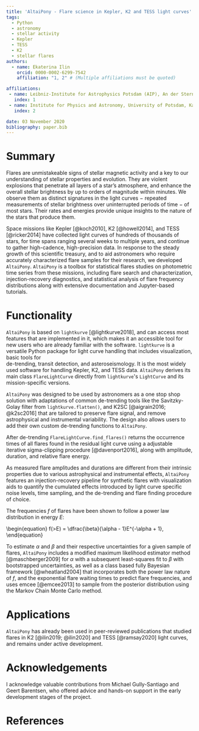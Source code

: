 ```yaml
---
title: 'AltaiPony - Flare science in Kepler, K2 and TESS light curves'
tags:
  - Python
  - astronomy
  - stellar activity
  - Kepler
  - TESS
  - K2
  - stellar flares
authors:
  - name: Ekaterina Ilin
    orcid: 0000-0002-6299-7542
    affiliation: "1, 2" # (Multiple affiliations must be quoted)

affiliations:
 - name: Leibniz-Institute for Astrophysics Potsdam (AIP), An der Sternwarte 16, 14482 Potsdam, Germany
   index: 1
 - name: Institute for Physics and Astronomy, University of Potsdam, Karl-Liebknecht-Str. 24/25, 14476 Potsdam, Germany
   index: 2

date: 03 November 2020
bibliography: paper.bib
---
```


# Summary 

Flares are unmistakeable signs of stellar magnetic activity and a key to our understanding
of stellar properties and evolution. They are violent explosions that penetrate 
all layers of a star’s atmosphere, and enhance the overall stellar
brightness by up to orders of magnitude within minutes. We observe them as distinct
signatures in the light curves $-$ repeated measurements of stellar brightness over 
uninterrupted periods of time $-$ of most stars. Their rates and energies provide
unique insights to the nature of the stars that produce them. 

Space missions like Kepler [@koch2010], K2 [@howell2014], and TESS [@ricker2014] have
 collected light curves of hundreds of thousands of stars, for time spans ranging several weeks
to multiple years, and continue to gather high-cadence, high-precision
data. In response to the steady growth of this scientific treasury, and to aid
astronomers who require accurately characterized flare samples for their research, 
we developed `AltaiPony`. `AltaiPony` is a toolbox for statistical flares 
studies on photometric time series from these missions, including flare search 
and characterization, injection-recovery diagnostics, and statistical analysis 
of flare frequency distributions along with extensive 
documentation and Jupyter-based tutorials.

# Functionality

`AltaiPony` is based on `lightkurve` [@lightkurve2018], and can access most 
features that are implemented in it, which makes it an accessible tool for new 
users who are already familiar with the software. `lightkurve` is a versatile
Python package for light curve handling that includes visualization, basic tools for  
de-trending, transit detection, and asteroseismology. It is the most widely 
used software for handling Kepler, K2, and TESS data. `AltaiPony` derives its main
class `FlareLightCurve` directly from `lightkurve`'s `LightCurve` and its mission-specific
versions.

`AltaiPony` was designed to be used by astronomers as a one stop shop 
solution with adaptations of common de-trending tools like the Savitzky-Golay filter
from `lightkurve.flatten()`, and K2SC [@aigrain2016; @k2sc2016] that are tailored 
to preserve flare signal, and remove astrophysical and instrumental variability. 
The design also allows users to add their own custom de-trending functions to `AltaiPony`.

After de-trending `FlareLightCurve.find_flares()` returns the occurrence times of
 all flares found in the residual light curve using a adjustable iterative 
sigma-clipping procedure [@davenport2016], along with amplitude, duration, and relative
flare energy. 

As measured flare amplitudes and durations are different from their intrinsic properties 
due to various astrophysical and instrumental effects, `AltaiPony` features an 
injection-recovery pipeline for synthetic flares with visualization aids to quantify 
the cumulated effects introduced by light curve specific noise levels, time sampling,
 and the de-trending and flare finding procedure of choice. 

The frequencies $f$ of flares have been shown to follow a power law distribution in energy $E$:

\begin{equation}
f(>E) = \dfrac{\beta}{\alpha - 1}E^{-\alpha + 1},
\end{equation}

To estimate $\alpha$ and $\beta$ and their respective uncertainties for a given sample
 of flares, `AltaiPony` includes a modified maximum likelihood estimator method 
[@maschberger2009] for $\alpha$ with a subsequent least-squares fit to $\beta$ with 
bootstrapped uncertainties, as well as a class based fully Bayesian framework [@wheatland2004] that 
incorporates both the power law nature of $f$, and the exponential flare waiting times 
to predict flare frequencies, and uses emcee [@emcee2013] to sample from the posterior distribution using 
the Markov Chain Monte Carlo method.

# Applications

`AltaiPony` has already been used in peer-reviewed publications that studied flares 
in K2 [@ilin2019; @ilin2020] and TESS [@ramsay2020] light curves, and remains under active development.

# Acknowledgements

I acknowledge valuable contributions from Michael Gully-Santiago and Geert Barentsen,
who offered advice and hands-on support in the early development
stages of the project.

# References
